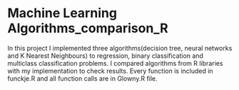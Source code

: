 # Machine Learning Algorithms_comparison_R
In this project I implemented three algorithms(decision tree, neural networks and K Nearest Neighbours) to regression, binary classification and multiclass classification problems. I compared algorithms from R libraries with my implementation to check results. Every function is included in funckje.R and all function calls are in Glowny.R file.
